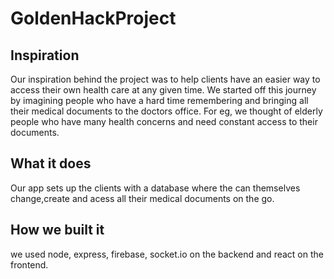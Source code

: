 # GoldenHackProject
## Inspiration
Our inspiration behind the project was to help clients have an easier way to access their own health care at any given time. We started off this journey by imagining people who have a hard time remembering and bringing all their medical documents to the doctors office. For eg, we thought of elderly people who have many health concerns and need constant access to their documents.

## What it does
Our app sets up the clients with a database where the can themselves change,create and acess all their medical documents on the go.

## How we built it
we used node, express, firebase, socket.io on the backend and react on the frontend.
